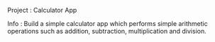 Project : Calculator App

Info : Build a simple calculator app which performs simple arithmetic
operations such as addition, subtraction, multiplication and division.
